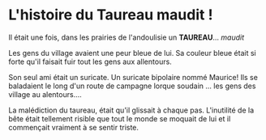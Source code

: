 # L'histoire du Taureau maudit !

Il était une fois, dans les prairies de l'andoulisie un **TAUREAU**... *maudit*

Les gens du village avaient une peur bleue de lui. Sa couleur bleue était si forte qu'il faisait fuir tout les gens aux allentours.

Son seul ami était un suricate. Un suricate bipolaire nommé Maurice! Ils se baladaient le long d'un route de campagne lorque soudain ...
les gens des village au alentours....

La malédiction du taureau, était qu'il glissait à chaque pas. L'inutilité de la bête était tellement risible que tout le monde se moquait de lui et il commençait vraiment à se sentir triste.

